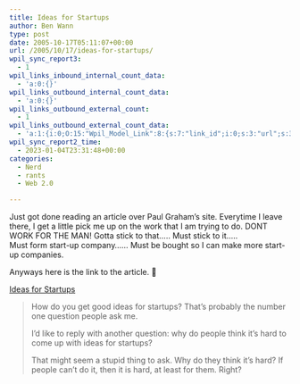 ```yaml
---
title: Ideas for Startups
author: Ben Wann
type: post
date: 2005-10-17T05:11:07+00:00
url: /2005/10/17/ideas-for-startups/
wpil_sync_report3:
  - 1
wpil_links_inbound_internal_count_data:
  - 'a:0:{}'
wpil_links_outbound_internal_count_data:
  - 'a:0:{}'
wpil_links_outbound_external_count:
  - 1
wpil_links_outbound_external_count_data:
  - 'a:1:{i:0;O:15:"Wpil_Model_Link":8:{s:7:"link_id";i:0;s:3:"url";s:32:"http://paulgraham.com/ideas.html";s:4:"host";s:14:"paulgraham.com";s:8:"internal";b:0;s:4:"post";N;s:6:"anchor";s:18:"Ideas for Startups";s:15:"added_by_plugin";b:0;s:8:"location";s:7:"content";}}'
wpil_sync_report2_time:
  - 2023-01-04T23:31:48+00:00
categories:
  - Nerd
  - rants
  - Web 2.0

---
```

Just got done reading an article over Paul Graham&#8217;s site. Everytime I leave there, I get a little pick me up on the work that I am trying to do. DONT WORK FOR THE MAN! Gotta stick to that&#8230;.. Must stick to it&#8230;..  
Must form start-up company&#8230;&#8230; Must be bought so I can make more start-up companies.

Anyways here is the link to the article. 🙂

[Ideas for Startups][1]

> How do you get good ideas for startups? That&#8217;s probably the number one question people ask me.
> 
> I&#8217;d like to reply with another question: why do people think it&#8217;s hard to come up with ideas for startups?
> 
> That might seem a stupid thing to ask. Why do they think it&#8217;s hard? If people can&#8217;t do it, then it is hard, at least for them. Right?

<!--38db6bbc725cee4d81ae92e94e3e3510-->

 [1]: http://paulgraham.com/ideas.html